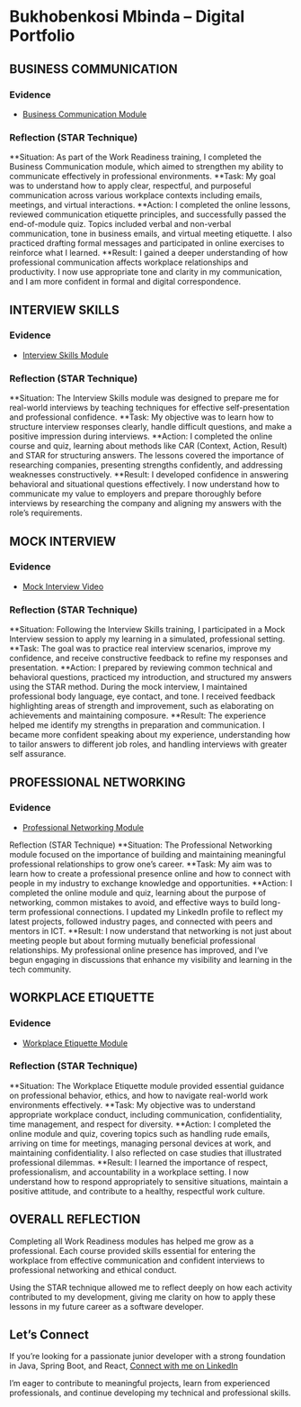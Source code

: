 # Bukhobenkosi Mbinda – Digital Portfolio


## BUSINESS COMMUNICATION

### Evidence
- [Business Communication Module](./Business_Communication.png)

### Reflection (STAR Technique)
**Situation: As part of the Work Readiness training, I completed the Business Communication module, which aimed to strengthen my ability to communicate effectively in professional environments.
**Task: My goal was to understand how to apply clear, respectful, and purposeful communication across various workplace contexts including emails, meetings, and virtual interactions.
**Action: I completed the online lessons, reviewed communication etiquette principles, and successfully passed the end-of-module quiz. Topics included verbal and non-verbal communication, tone in business emails, and virtual meeting etiquette. I also practiced drafting formal messages and participated in online exercises to reinforce what I learned.
**Result: I gained a deeper understanding of how professional communication affects workplace relationships and productivity. I now use appropriate tone and clarity in my communication, and I am more confident in formal and digital correspondence.

## INTERVIEW SKILLS

### Evidence
- [Interview Skills Module](./Interview_Skills.png)

### Reflection (STAR Technique)
**Situation: The Interview Skills module was designed to prepare me for real-world interviews by teaching techniques for effective self-presentation and professional confidence.
**Task: My objective was to learn how to structure interview responses clearly, handle difficult questions, and make a positive impression during interviews.
**Action: I completed the online course and quiz, learning about methods like CAR (Context, Action, Result) and STAR for structuring answers. The lessons covered the importance of researching companies, presenting strengths confidently, and addressing weaknesses constructively.
**Result: I developed confidence in answering behavioral and situational questions effectively. I now understand how to communicate my value to employers and prepare thoroughly before interviews by researching the company and aligning my answers with the role’s requirements.

## MOCK INTERVIEW

### Evidence
- [Mock Interview Video](./221143017_MockInterviewVideo.mp4)

### Reflection (STAR Technique)
**Situation: Following the Interview Skills training, I participated in a Mock Interview session to apply my learning in a simulated, professional setting.
**Task: The goal was to practice real interview scenarios, improve my confidence, and receive constructive feedback to refine my responses and presentation.
**Action: I prepared by reviewing common technical and behavioral questions, practiced my introduction, and structured my answers using the STAR method. During the mock interview, I maintained professional body language, eye contact, and tone. I received feedback highlighting areas of strength and improvement, such as elaborating on achievements and maintaining composure.
**Result: The experience helped me identify my strengths in preparation and communication. I became more confident speaking about my experience, understanding how to tailor answers to different job roles, and handling interviews with greater self assurance.

## PROFESSIONAL NETWORKING

### Evidence
- [Professional Networking Module](./Professional_Networking.png)


Reflection (STAR Technique)
**Situation: The Professional Networking module focused on the importance of building and maintaining meaningful professional relationships to grow one’s career.
**Task: My aim was to learn how to create a professional presence online and how to connect with people in my industry to exchange knowledge and opportunities.
**Action: I completed the online module and quiz, learning about the purpose of networking, common mistakes to avoid, and effective ways to build long-term professional connections. I updated my LinkedIn profile to reflect my latest projects, followed industry pages, and connected with peers and mentors in ICT.
**Result: I now understand that networking is not just about meeting people but about forming mutually beneficial professional relationships. My professional online presence has improved, and I’ve begun engaging in discussions that enhance my visibility and learning in the tech community.

## WORKPLACE ETIQUETTE

### Evidence
- [Workplace Etiquette Module](./Workplace_Ettiquette.png)

### Reflection (STAR Technique)
**Situation: The Workplace Etiquette module provided essential guidance on professional behavior, ethics, and how to navigate real-world work environments effectively.
**Task: My objective was to understand appropriate workplace conduct, including communication, confidentiality, time management, and respect for diversity.
**Action: I completed the online module and quiz, covering topics such as handling rude emails, arriving on time for meetings, managing personal devices at work, and maintaining confidentiality. I also reflected on case studies that illustrated professional dilemmas.
**Result: I learned the importance of respect, professionalism, and accountability in a workplace setting. I now understand how to respond appropriately to sensitive situations, maintain a positive attitude, and contribute to a healthy, respectful work culture.

## OVERALL REFLECTION

Completing all Work Readiness modules has helped me grow as a professional.
Each course provided skills essential for entering the workplace from effective communication and confident interviews to professional networking and ethical conduct.

Using the STAR technique allowed me to reflect deeply on how each activity contributed to my development, giving me clarity on how to apply these lessons in my future career as a software developer.

## Let’s Connect

If you’re looking for a passionate junior developer with a strong foundation in Java, Spring Boot, and React,
[Connect with me on LinkedIn](https://www.linkedin.com/in/bukhobenkosi-mbinda-a3b566210/)


I’m eager to contribute to meaningful projects, learn from experienced professionals, and continue developing my technical and professional skills.
